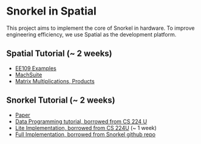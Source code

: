 # Snorkel in Spatial
This project aims to implement the core of Snorkel in hardware. To improve engineering efficiency, we use Spatial as the development platform.

## Spatial Tutorial (~ 2 weeks)
* [EE109 Examples](https://kelayamatoz.github.io/Digital-Systems-Design-Lab/)
* [MachSuite](https://github.com/stanford-ppl/spatial-apps/blob/regression_arria10/src/MachSuite.scala)
* [Matrix Multiplications, Products](https://github.com/stanford-ppl/spatial-apps/blob/regression_arria10/src/Products.scala)

## Snorkel Tutorial (~ 2 weeks)
* [Paper](https://arxiv.org/pdf/1711.10160.pdf)
* [Data Programming tutorial, borrowed from CS 224 U](https://github.com/cgpotts/cs224u/blob/master/data_programming.ipynb)
* [Lite Implementation, borrowed from CS 224U](https://github.com/cgpotts/cs224u/blob/master/tf_snorkel_lite.py) (~ 1 week)
* [Full Implementation, borrowed from Snorkel github repo](https://github.com/HazyResearch/snorkel)
